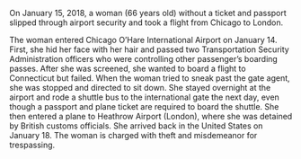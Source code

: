 On January 15, 2018, a woman (66 years old) without a ticket and passport slipped through airport security and took a flight from Chicago to London. 

The woman entered Chicago O’Hare International Airport on January 14. First, she hid her face with her hair and passed two Transportation Security Administration officers who were controlling other passenger’s boarding passes. After she was screened, she wanted to board a flight to Connecticut but failed. When the woman tried to sneak past the gate agent, she was stopped and directed to sit down. She stayed overnight at the airport and rode a shuttle bus to the international gate the next day, even though a passport and plane ticket are required to board the shuttle. She then entered a plane to Heathrow Airport (London), where she was detained by British customs officials. She arrived back in the United States on January 18. The woman is charged with theft and misdemeanor for trespassing.